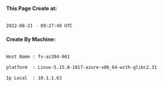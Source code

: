 
   
#### This Page Create at:

```bash

2022-08-21 - 09:27:40 UTC

```

#### Create By Machine:

```bash

Host Name : fv-az204-961

platform  : Linux-5.15.0-1017-azure-x86_64-with-glibc2.31

Ip Local  : 10.1.1.63

```

